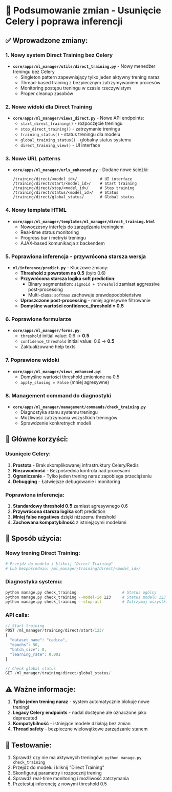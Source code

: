 # 🚀 Podsumowanie zmian - Usunięcie Celery i poprawa inferencji

## ✅ Wprowadzone zmiany:

### 1. **Nowy system Direct Training bez Celery**
- **`core/apps/ml_manager/utils/direct_training.py`** - Nowy menedżer treningu bez Celery
  - Singleton pattern zapewniający tylko jeden aktywny trening naraz
  - Thread-based training z bezpiecznym zatrzymywaniem procesów
  - Monitoring postępu treningu w czasie rzeczywistym
  - Proper cleanup zasobów

### 2. **Nowe widoki dla Direct Training**
- **`core/apps/ml_manager/views_direct.py`** - Nowe API endpoints:
  - `start_direct_training()` - rozpoczęcie treningu
  - `stop_direct_training()` - zatrzymanie treningu  
  - `training_status()` - status treningu dla modelu
  - `global_training_status()` - globalny status systemu
  - `direct_training_view()` - UI interface

### 3. **Nowe URL patterns**
- **`core/apps/ml_manager/urls_enhanced.py`** - Dodane nowe ścieżki:
  ```
  /training/direct/<model_id>/          # UI interface
  /training/direct/start/<model_id>/    # Start training
  /training/direct/stop/<model_id>/     # Stop training 
  /training/direct/status/<model_id>/   # Status
  /training/direct/global_status/       # Global status
  ```

### 4. **Nowy template HTML**
- **`core/apps/ml_manager/templates/ml_manager/direct_training.html`**
  - Nowoczesny interfejs do zarządzania treningiem
  - Real-time status monitoring
  - Progress bar i metryki treningu
  - AJAX-based komunikacja z backendem

### 5. **Poprawiona inferencja - przywrócona starsza wersja**
- **`ml/inference/predict.py`** - Kluczowe zmiany:
  - **Threshold z powrotem na 0.5** (było 0.6)
  - **Przywrócona starsza logika soft prediction**:
    - Binary segmentation: `sigmoid + threshold` zamiast aggressive post-processing
    - Multi-class: `softmax` zachowuje prawdopodobieństwa
  - **Uproszczone post-processing** - mniej agresywne filtrowanie
  - **Domyślne wartości confidence_threshold = 0.5**

### 6. **Poprawione formularze**
- **`core/apps/ml_manager/forms.py`**:
  - `threshold` initial value: 0.6 → **0.5**
  - `confidence_threshold` initial value: 0.6 → **0.5**
  - Zaktualizowane help texts

### 7. **Poprawione widoki**
- **`core/apps/ml_manager/views_enhanced.py`**:
  - Domyślne wartości threshold zmienione na 0.5
  - `apply_closing = False` (mniej agresywne)

### 8. **Management command do diagnostyki**
- **`core/apps/ml_manager/management/commands/check_training.py`**
  - Diagnostyka stanu systemu treningu
  - Możliwość zatrzymania wszystkich treningów
  - Sprawdzenie konkretnych modeli

## 🎯 Główne korzyści:

### **Usunięcie Celery:**
1. **Prostota** - Brak skomplikowanej infrastruktury Celery/Redis
2. **Niezawodność** - Bezpośrednia kontrola nad procesami
3. **Ograniczenie** - Tylko jeden trening naraz zapobiega przeciążeniu
4. **Debugging** - Łatwiejsze debugowanie i monitoring

### **Poprawiona inferencja:**
1. **Standardowy threshold 0.5** zamiast agresywnego 0.6
2. **Przywrócona starsza logika** soft prediction
3. **Mniej false negatives** dzięki niższemu threshold
4. **Zachowana kompatybilność** z istniejącymi modelami

## 🔧 Sposób użycia:

### **Nowy trening Direct Training:**
```bash
# Przejdź do modelu i kliknij "Direct Training"
# Lub bezpośrednio: /ml_manager/training/direct/<model_id>/
```

### **Diagnostyka systemu:**
```bash
python manage.py check_training                    # Status ogólny
python manage.py check_training --model-id 123     # Status modelu 123
python manage.py check_training --stop-all         # Zatrzymaj wszystkie
```

### **API calls:**
```javascript
// Start training
POST /ml_manager/training/direct/start/123/
{
  "dataset_name": "cadica",
  "epochs": 50,
  "batch_size": 8,
  "learning_rate": 0.001
}

// Check global status  
GET /ml_manager/training/direct/global_status/
```

## ⚠️ Ważne informacje:

1. **Tylko jeden trening naraz** - system automatycznie blokuje nowe treningi
2. **Legacy Celery endpoints** - nadal dostępne ale oznaczone jako deprecated
3. **Kompatybilność** - istniejące modele działają bez zmian
4. **Thread safety** - bezpieczne wielowątkowe zarządzanie stanem

## 🧪 Testowanie:

1. Sprawdź czy nie ma aktywnych treningów: `python manage.py check_training`
2. Przejdź do modelu i kliknij "Direct Training" 
3. Skonfiguruj parametry i rozpocznij trening
4. Sprawdź real-time monitoring i możliwość zatrzymania
5. Przetestuj inferencję z nowymi threshold 0.5
